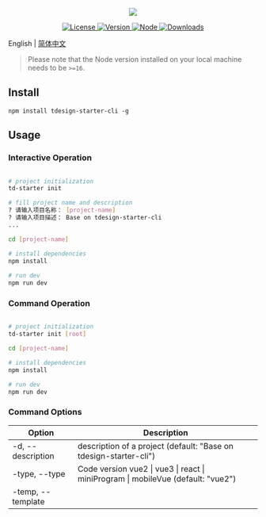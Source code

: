 <p align="center">
  <a href="https://tdesign.tencent.com/starter"><img src="https://tdesign.gtimg.com/starter/brand-logo.svg" /></a>
</p>

<p align="center">
   <a href="https://www.npmjs.com/package/tdesign-starter-cli">
    <img src="https://img.shields.io/npm/l/tdesign-starter-cli.svg?sanitize=true" alt="License" />
  </a>
  <a href="https://www.npmjs.com/package/tdesign-starter-cli">
    <img src="https://img.shields.io/npm/v/tdesign-starter-cli.svg?sanitize=true" alt="Version">
  </a>
    <a href="https://www.npmjs.com/package/tdesign-starter-cli">
    <img src="https://img.shields.io/node/v/tdesign-starter-cli" alt="Node">
  </a>
  <a href="https://www.npmjs.com/package/tdesign-starter-cli">
    <img src="https://img.shields.io/npm/dm/tdesign-starter-cli" alt="Downloads">
  </a>
</p>

English | [简体中文](./README-zh_CN.md)

> Please note that the Node version installed on your local machine needs to be `>=16`.

## Install

```shell
npm install tdesign-starter-cli -g
```

## Usage

### Interactive Operation

```sh

# project initialization
td-starter init

# fill project name and description
? 请输入项目名称： [project-name]
? 请输入项目描述： Base on tdesign-starter-cli
...

cd [project-name]

# install dependencies
npm install
      
# run dev
npm run dev 

```

### Command Operation

```sh

# project initialization
td-starter init [root]

cd [project-name]

# install dependencies
npm install

# run dev     
npm run dev 

```

### Command Options

| Option                              | Description                                                                 |
|-------------------------------------|-----------------------------------------------------------------------------|
| -d, --description <description>     | description of a project (default: "Base on tdesign-starter-cli")           |
| -type, --type <type>                | Code version vue2 \| vue3 \| react \| miniProgram \| mobileVue (default: "vue2") |
| -temp, --template <template>        | Project template type: lite \| all (default: "lite")                        |
| -bt, --buildToolType <buildToolType>| The construction tool for lite: vite \| webpack (default: "vite")           |
| -h, --help                          | display help for command                                                    |

## Preview

### Vite + React/Vue2/Vue3

- [vite-react](https://tencent-tdesign-starter-cli.surge.sh/template-vite-react/index.html)
- [vite-vue2](https://tencent-tdesign-starter-cli.surge.sh/template-vite-vue2/index.html)
- [vite-vue3](https://tencent-tdesign-starter-cli.surge.sh/template-vite-vue3/index.html)

### Farm + React/Vue2/Vue3

- [farm-react](https://tencent-tdesign-starter-cli.surge.sh/template-farm-react/index.html)
- [farm-vue2](https://tencent-tdesign-starter-cli.surge.sh/template-farm-vue2/index.html)
- [farm-vue3](https://tencent-tdesign-starter-cli.surge.sh/template-farm-vue3/index.html)

### Webpack + React/Vue2/Vue3

- [webpack-react](https://tencent-tdesign-starter-cli.surge.sh/template-webpack-react/index.html)
- [webpack-vue2](https://tencent-tdesign-starter-cli.surge.sh/template-webpack-vue2/index.html)
- [webpack-vue3](https://tencent-tdesign-starter-cli.surge.sh/template-webpack-vue3/index.html)

### License

The MIT License. Please see [the license file](LICENSE) for more information.
